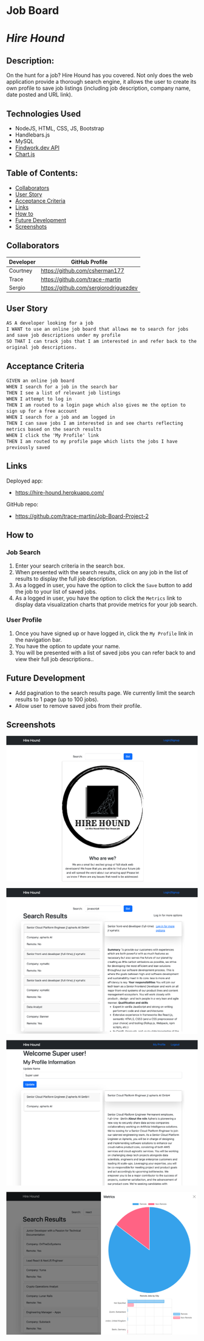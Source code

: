 # Job Board

# _Hire Hound_

## Description:

On the hunt for a job? Hire Hound has you covered. Not only does the web application provide a thorough search engine, it allows the user to create its own profile to save job listings (including job description, company name, date posted and URL link).

## Technologies Used

- NodeJS, HTML, CSS, JS, Bootstrap
- Handlebars.js
- MySQL
- [Findwork.dev API](https://findwork.dev/developers/)
- [Chart.js](https://www.chartjs.org/docs/latest/)

## Table of Contents:

- [Collaborators](#collaborators)
- [User Story](#user-story)
- [Acceptance Criteria](#acceptance-criteria)
- [Links](#links)
- [How to](#how-to)
- [Future Development](#future-development)
- [Screenshots](#screenshots)

## Collaborators

| Developer | GitHub Profile                        |
| --------- | ------------------------------------- |
| Courtney  | https://github.com/csherman177        |
| Trace     | https://github.com/trace-martin       |
| Sergio    | https://github.com/sergiorodriguezdev |

## User Story

```
AS A developer looking for a job
I WANT to use an online job board that allows me to search for jobs and save job descriptions under my profile
SO THAT I can track jobs that I am interested in and refer back to the original job descriptions.
```

## Acceptance Criteria

```
GIVEN an online job board
WHEN I search for a job in the search bar
THEN I see a list of relevant job listings
WHEN I attempt to log in
THEN I am routed to a login page which also gives me the option to sign up for a free account
WHEN I search for a job and am logged in
THEN I can save jobs I am interested in and see charts reflecting metrics based on the search results
WHEN I click the 'My Profile' link
THEN I am routed to my profile page which lists the jobs I have previously saved
```

## Links

Deployed app:
- https://hire-hound.herokuapp.com/

GitHub repo:
- https://github.com/trace-martin/Job-Board-Project-2

## How to

### Job Search

1. Enter your search criteria in the search box.
2. When presented with the search results, click on any job in the list of results to display the full job description.
3. As a logged in user, you have the option to click the `Save` button to add the job to your list of saved jobs.
4. As a logged in user, you have the option to click the `Metrics` link to display data visualization charts that provide metrics for your job search.

### User Profile

1. Once you have signed up or have logged in, click the `My Profile` link in the navigation bar.
2. You have the option to update your name.
3. You will be presented with a list of saved jobs you can refer back to and view their full job descriptions..

## Future Development

- Add pagination to the search results page. We currently limit the search results to 1 page (up to 100 jobs).
- Allow user to remove saved jobs from their profile.

## Screenshots

![Hire Hound Homepage](./README-assets/hire-hound-homepage.png)

![Hire Hound Search](./README-assets/hire-hound-search.png)

![Hire Hound User Profile](./README-assets/hire-hound-profile.png)

![Hire Hound Metrics](./README-assets/hire-hound-metrics.png)